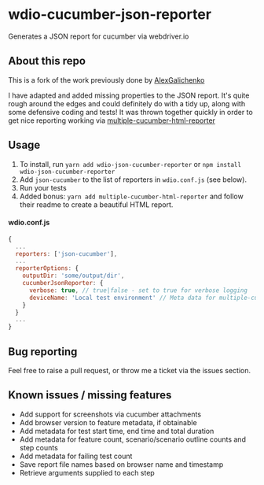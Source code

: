 # wdio-cucumber-json-reporter
Generates a JSON report for cucumber via webdriver.io

## About this repo ##

This is a fork of the work previously done by [AlexGalichenko](https://github.com/AlexGalichenko/wdio-cucumber-json-reporter)

I have adapted and added missing properties to the JSON report. It's quite rough around the edges and could definitely do with a tidy up, along with some defensive coding and tests! It was thrown together quickly in order to get nice reporting working via [multiple-cucumber-html-reporter](https://github.com/wswebcreation/multiple-cucumber-html-reporter)

## Usage ##

1. To install, run `yarn add wdio-json-cucumber-reporter` or `npm install wdio-json-cucumber-reporter`
2. Add `json-cucumber` to the list of reporters in `wdio.conf.js` (see below).
3. Run your tests
4. Added bonus: `yarn add multiple-cucumber-html-reporter` and follow their readme to create a beautiful HTML report.

#### wdio.conf.js ####
```javascript
{
  ...
  reporters: ['json-cucumber'],
  ...
  reporterOptions: {
    outputDir: 'some/output/dir',
    cucumberJsonReporter: {
      verbose: true, // true|false - set to true for verbose logging
      deviceName: 'Local test environment' // Meta data for multiple-cucumber-html-reporter
    }
  }
  ...
}
```

## Bug reporting ##

Feel free to raise a pull request, or throw me a ticket via the issues section.

## Known issues / missing features ##

* Add support for screenshots via cucumber attachments
* Add browser version to feature metadata, if obtainable
* Add metadata for test start time, end time and total duration
* Add metadata for feature count, scenario/scenario outline counts and step counts
* Add metadata for failing test count
* Save report file names based on browser name and timestamp
* Retrieve arguments supplied to each step